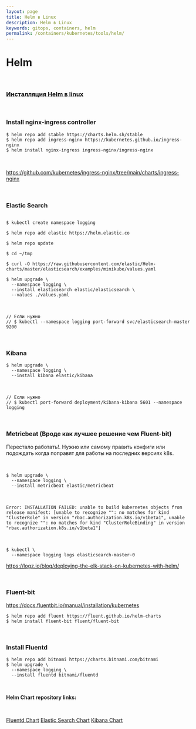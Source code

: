 ```yaml
---
layout: page
title: Helm в Linux
description: Helm в Linux
keywords: gitops, containers, helm
permalink: /containers/kubernetes/tools/helm/
---
```


# Helm

<br/>

### [Инсталляция Helm в linux](/containers/kubernetes/tools/helm/setup/)

<br/>

### Install nginx-ingress controller

```
$ helm repo add stable https://charts.helm.sh/stable
$ helm repo add ingress-nginx https://kubernetes.github.io/ingress-nginx
$ helm install nginx-ingress ingress-nginx/ingress-nginx
```

<br/>

https://github.com/kubernetes/ingress-nginx/tree/main/charts/ingress-nginx

<br/>

### Elastic Search

```

$ kubectl create namespace logging

$ helm repo add elastic https://helm.elastic.co

$ helm repo update

$ cd ~/tmp

$ curl -O https://raw.githubusercontent.com/elastic/Helm-charts/master/elasticsearch/examples/minikube/values.yaml

$ helm upgrade \
  --namespace logging \
  --install elasticsearch elastic/elasticsearch \
  --values ./values.yaml
```

<br/>

```
// Если нужно
// $ kubectl --namespace logging port-forward svc/elasticsearch-master 9200
```

<br/>

### Kibana

```
$ helm upgrade \
  --namespace logging \
  --install kibana elastic/kibana
```

<br/>

```
// Если нужно
// $ kubectl port-forward deployment/kibana-kibana 5601 --namespace logging
```

<br/>

### Metricbeat (Вроде как лучшее решение чем Fluent-bit)

Перестало работать!.
Нужно или самому править конфиги или подождать когда поправят для работы на последних версиях k8s.

<br/>

```
$ helm upgrade \
  --namespace logging \
  --install metricbeat elastic/metricbeat
```

<br/>

```
Error: INSTALLATION FAILED: unable to build kubernetes objects from release manifest: [unable to recognize "": no matches for kind "ClusterRole" in version "rbac.authorization.k8s.io/v1beta1", unable to recognize "": no matches for kind "ClusterRoleBinding" in version "rbac.authorization.k8s.io/v1beta1"]
```

<br/>

```
$ kubectl \
  --namespace logging logs elasticsearch-master-0
```

https://logz.io/blog/deploying-the-elk-stack-on-kubernetes-with-helm/

<br/>

### Fluent-bit

https://docs.fluentbit.io/manual/installation/kubernetes

```
$ helm repo add fluent https://fluent.github.io/helm-charts
$ helm install fluent-bit fluent/fluent-bit
```

<br/>

### Install Fluentd

```
$ helm repo add bitnami https://charts.bitnami.com/bitnami
$ helm upgrade \
  --namespace logging \
  --install fluentd bitnami/fluentd
```

<br/>

**Helm Chart repository links:**

<br/>

[Fluentd Chart](https://github.com/kubernetes/ingress-nginx/tree/master/charts/ingress-nginx)
[Elastic Search Chart](https://github.com/elastic/helm-charts/blob/master/elasticsearch)
[Kibana Chart](https://github.com/elastic/helm-charts/blob/master/kibana)
